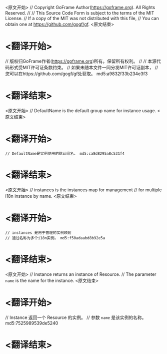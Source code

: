
<原文开始>
// Copyright GoFrame Author(https://goframe.org). All Rights Reserved.
//
// This Source Code Form is subject to the terms of the MIT License.
// If a copy of the MIT was not distributed with this file,
// You can obtain one at https://github.com/gogf/gf.
<原文结束>

# <翻译开始>
// 版权归GoFrame作者(https://goframe.org)所有。保留所有权利。
//
// 本源代码形式受MIT许可证条款约束。
// 如果未随本文件一同分发MIT许可证副本，
// 您可以在https://github.com/gogf/gf处获取。 md5:a9832f33b234e3f3
# <翻译结束>


<原文开始>
// DefaultName is the default group name for instance usage.
<原文结束>

# <翻译开始>
	// DefaultName是实例使用的默认组名。 md5:ca8d8295a8c531f4
# <翻译结束>


<原文开始>
	// instances is the instances map for management
	// for multiple i18n instance by name.
<原文结束>

# <翻译开始>
	// instances 是用于管理的实例映射
	// 通过名称为多个i18n实例。 md5:f50adaabd8b92e5a
# <翻译结束>


<原文开始>
// Instance returns an instance of Resource.
// The parameter `name` is the name for the instance.
<原文结束>

# <翻译开始>
// Instance 返回一个 Resource 的实例。
// 参数 `name` 是该实例的名称。 md5:7525989539de5240
# <翻译结束>

